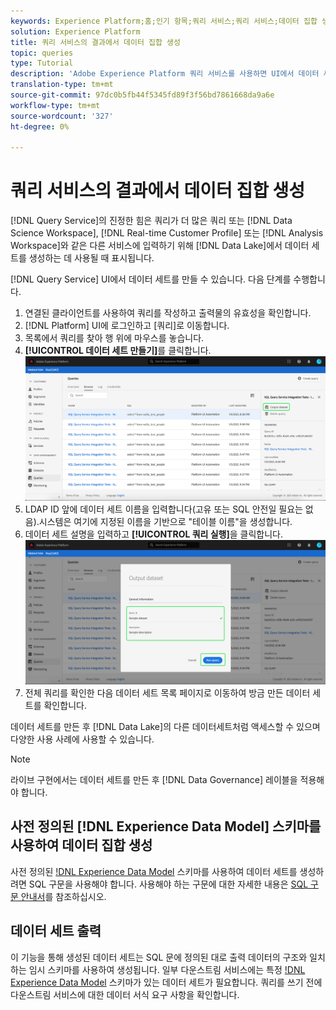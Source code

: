 ```yaml
---
keywords: Experience Platform;홈;인기 항목;쿼리 서비스;쿼리 서비스;데이터 집합 생성;데이터 집합 생성;데이터 집합 만들기;;home;popular topics;
solution: Experience Platform
title: 쿼리 서비스의 결과에서 데이터 집합 생성
topic: queries
type: Tutorial
description: 'Adobe Experience Platform 쿼리 서비스를 사용하면 UI에서 데이터 세트를 만들 수 있습니다. 데이터 세트를 만든 후 Data Lake의 다른 데이터세트처럼 액세스하여 다양한 사용 사례에 사용할 수 있습니다. '
translation-type: tm+mt
source-git-commit: 97dc0b5fb44f5345fd89f3f56bd7861668da9a6e
workflow-type: tm+mt
source-wordcount: '327'
ht-degree: 0%

---
```



# 쿼리 서비스의 결과에서 데이터 집합 생성

[!DNL Query Service]의 진정한 힘은 쿼리가 더 많은 쿼리 또는 [!DNL Data Science Workspace], [!DNL Real-time Customer Profile] 또는 [!DNL Analysis Workspace]와 같은 다른 서비스에 입력하기 위해 [!DNL Data Lake]에서 데이터 세트를 생성하는 데 사용될 때 표시됩니다.

[!DNL Query Service] UI에서 데이터 세트를 만들 수 있습니다. 다음 단계를 수행합니다.

1. 연결된 클라이언트를 사용하여 쿼리를 작성하고 출력물의 유효성을 확인합니다.
2. [!DNL Platform] UI에 로그인하고 [쿼리]로 이동합니다.
3. 목록에서 쿼리를 찾아 행 위에 마우스를 놓습니다.
4. **[!UICONTROL 데이터 세트 만들기]**&#x200B;를 클릭합니다. ![이미지](../images/ui/output-dataset.png)
5. LDAP ID 앞에 데이터 세트 이름을 입력합니다(고유 또는 SQL 안전일 필요는 없음).시스템은 여기에 지정된 이름을 기반으로 &quot;테이블 이름&quot;을 생성합니다.
6. 데이터 세트 설명을 입력하고 **[!UICONTROL 쿼리 실행]**&#x200B;을 클릭합니다.![이미지](../images/ui/run-query.png)
7. 전체 쿼리를 확인한 다음 데이터 세트 목록 페이지로 이동하여 방금 만든 데이터 세트를 확인합니다.

데이터 세트를 만든 후 [!DNL Data Lake]의 다른 데이터세트처럼 액세스할 수 있으며 다양한 사용 사례에 사용할 수 있습니다.

>[!NOTE]
>
>라이브 구현에서는 데이터 세트를 만든 후 [!DNL Data Governance] 레이블을 적용해야 합니다.

## 사전 정의된 [!DNL Experience Data Model] 스키마를 사용하여 데이터 집합 생성

사전 정의된 [!DNL Experience Data Model](XDM) 스키마를 사용하여 데이터 세트를 생성하려면 SQL 구문을 사용해야 합니다. 사용해야 하는 구문에 대한 자세한 내용은 [SQL 구문 안내서](../sql/syntax.md#create-table-as-select)를 참조하십시오.

## 데이터 세트 출력

이 기능을 통해 생성된 데이터 세트는 SQL 문에 정의된 대로 출력 데이터의 구조와 일치하는 임시 스키마를 사용하여 생성됩니다. 일부 다운스트림 서비스에는 특정 [!DNL Experience Data Model](XDM) 스키마가 있는 데이터 세트가 필요합니다. 쿼리를 쓰기 전에 다운스트림 서비스에 대한 데이터 서식 요구 사항을 확인합니다.